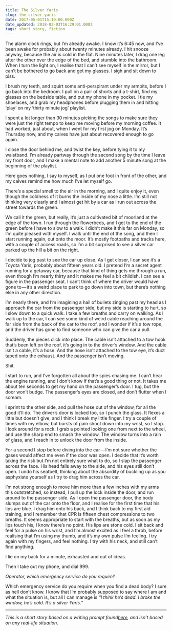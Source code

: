 ```yaml
---
title: The Silver Yaris
slug: the-silver-yaris
date: 2017-05-01T15:10:00.000Z
date_updated: 2018-03-03T16:29:01.000Z
tags: short story, fiction
---
```


The alarm clock rings, but I’m already awake. I know it’s 6:45 now, and I’ve been awake for probably about twenty minutes already. I hit snooze anyway, because the air is cold in the flat. Nine minutes later, I drag one leg after the other over the edge of the bed, and stumble into the bathroom. When I turn the light on, I realise that I can’t see myself in the mirror, but I can’t be bothered to go back and get my glasses. I sigh and sit down to piss.

I brush my teeth, and squirt some anti-perspirant under my armpits, before I go back into the bedroom. I pull on a pair of shorts and a t-shirt, find my glasses on the bedside table, and put my phone in my pocket. I tie my shoelaces, and grab my headphones before plugging them in and hitting ‘play’ on my ‘thirty minute jog’ playlist.

I spent a lot longer than 30 minutes picking the songs to make sure they were just the right tempo to keep me moving before my morning coffee. It had worked, just about, when I went for my first jog on Monday. It’s Thursday now, and my calves have just about recovered enough to go again.

I close the door behind me, and twist the key, before tying it to my waistband. I’m already partway through the second song by the time I leave my front door, and I make a mental note to add another 5 minute song at the beginning of the playlist.

Here goes nothing, I say to myself, as I put one foot in front of the other, and my calves remind me how much I’ve let myself go.

There’s a special smell to the air in the morning, and I quite enjoy it, even though the coldness of it burns the inside of my nose a little. I’m still not thinking very clearly and I almost get hit by a car as I run out across the street towards the green.

We call it the green, but really, it’s just a cultivated bit of moorland at the edge of the town. I run through the flowerbeds, and I get to the end of the green before I have to slow to a walk. I didn’t make it this far on Monday, so I’m quite pleased with myself. I walk until the end of the song, and then I start running again, out onto the moor. It’s mostly footpaths and tracks here, with a couple of access roads, so I’m a bit surprised to see a silver car parked up the hill a bit on the right.

I decide to jog past to see the car up close. As I get closer, I can see it’s a Toyota Yaris, probably about fifteen years old. I pretend I’m a secret agent running for a getaway car, because that kind of thing gets me through a run, even though I’m nearly thirty and it makes me feel a bit childish. I can see a figure in the passenger seat. I can’t think of where the driver would have gone to — it’s a weird place to park to go down into town, but there’s nothing else in any other direction.

I’m nearly there, and I’m imagining a hail of bullets zinging past my head as I approach the car from the passenger side, but my side is starting to hurt, so I slow down to a quick walk. I take a few breaths and carry on walking. As I walk up to the car, I can see some kind of weird cable reaching around the far side from the back of the car to the roof, and I wonder if it’s a tow rope, and the driver has gone to find someone who can give the car a pull.

Suddenly, the pieces click into place. The cable isn’t attached to a tow hook that’s been left on the roof, it’s going in to the driver’s window. And the cable isn’t a cable, it’s a hose. And the hose isn’t attached to the tow eye, it’s duct taped onto the exhaust. And the passenger isn’t moving.

Shit.

I start to run, and I’ve forgotten all about the spies chasing me. I can’t hear the engine running, and I don’t know if that’s a good thing or not. It takes me about ten seconds to get my hand on the passenger’s door. I tug, but the door won’t budge. The passenger’s eyes are closed, and don’t flutter when I scream.

I sprint to the other side, and pull the hose out of the window, for all the good it’ll do. The driver’s door is locked too, so I punch the glass. It flexes a little but doesn’t give, and I think I break my little finger. I try a couple of times with my elbow, but bursts of pain shoot down into my wrist, so I stop. I look around for a rock. I grab a pointed looking one from next to the wheel, and use the sharp end to smash the window. The window turns into a rain of glass, and I reach in to unlock the door from the inside.

For a second I stop before diving into the car — I’m not sure whether the gases would affect me even if the door was open. I decide that it’s worth taking the risk but I’m not entirely sure what to do, so I slap the passenger across the face. His head falls away to the side, and his eyes still don’t open. I undo his seatbelt, thinking about the absurdity of buckling up as you asphyxiate yourself as I try to drag him across the car.

I’m not strong enough to move him more than a few inches with my arms this outstretched, so instead, I pull up the lock inside the door, and run around to the passenger side. As I open the passenger door, the body slumps out of the car onto the floor, and I realise for the first time that his lips are blue. I drag him onto his back, and I think back to my first aid training, and I remember that CPR is fifteen chest compressions to two breaths. It seems appropriate to start with the breaths, but as soon as my lips touch his, I know there’s no point. His lips are stone cold. I sit back and feel for a pulse on his wrist, and I’m almost excited as I feel a throb, before realising that I’m using my thumb, and it’s my own pulse I’m feeling. I try again with my fingers, and feel nothing. I try with his neck, and still can’t find anything.

I lie on my back for a minute, exhausted and out of ideas.

Then I take out my phone, and dial 999.

_Operator, which emergency service do you require?_

Which emergency service do you require when you find a dead body? I sure as hell don’t know. I know that I’m probably supposed to say where I am and what the situation is, but all I can manage is _“I think he’s dead. I broke the window, he’s cold. It’s a silver Yaris.”_

---

_This is a short story based on a writing prompt found_[_here_](http://letswriteashortstory.com/short-story-ideas/)_, and isn’t based on any real-life situation._

